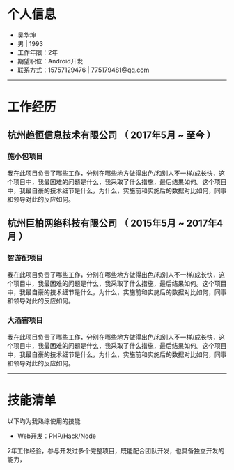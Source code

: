 # 个人信息

 - 吴华坤
 - 男 | 1993
 - 工作年限：2年
 - 期望职位：Android开发
 - 联系方式：15757129476 | 775179481@qq.com

---

# 工作经历

## 杭州趋恒信息技术有限公司 （ 2017年5月 ~ 至今 ）

### 施小包项目
我在此项目负责了哪些工作，分别在哪些地方做得出色/和别人不一样/成长快，这个项目中，我最困难的问题是什么，我采取了什么措施，最后结果如何。这个项目中，我最自豪的技术细节是什么，为什么，实施前和实施后的数据对比如何，同事和领导对此的反应如何。

 
## 杭州巨柏网络科技有限公司 （ 2015年5月 ~ 2017年4月 ）

### 智游配项目 
我在此项目负责了哪些工作，分别在哪些地方做得出色/和别人不一样/成长快，这个项目中，我最困难的问题是什么，我采取了什么措施，最后结果如何。这个项目中，我最自豪的技术细节是什么，为什么，实施前和实施后的数据对比如何，同事和领导对此的反应如何。


### 大酒窖项目 
我在此项目负责了哪些工作，分别在哪些地方做得出色/和别人不一样/成长快，这个项目中，我最困难的问题是什么，我采取了什么措施，最后结果如何。这个项目中，我最自豪的技术细节是什么，为什么，实施前和实施后的数据对比如何，同事和领导对此的反应如何。

---

# 技能清单

以下均为我熟练使用的技能

- Web开发：PHP/Hack/Node

2年工作经验，参与开发过多个完整项目，既能配合团队开发，也具备独立开发的能力，